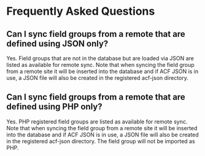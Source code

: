 # Frequently Asked Questions

## Can I sync field groups from a remote that are defined using JSON only?

Yes. Field groups that are not in the database but are loaded via JSON are listed as available for remote sync. Note
that when syncing the field group from a remote site it will be inserted into the database and if ACF JSON is in use, a
JSON file will also be created in the registered acf-json directory.

## Can I sync field groups from a remote that are defined using PHP only?

Yes. PHP registered field groups are listed as available for remote sync. Note that when syncing the field group from a
remote site it will be inserted into the database and if ACF JSON is in use, a JSON file will also be created in the
registered acf-json directory. The field group will not be imported as PHP.
